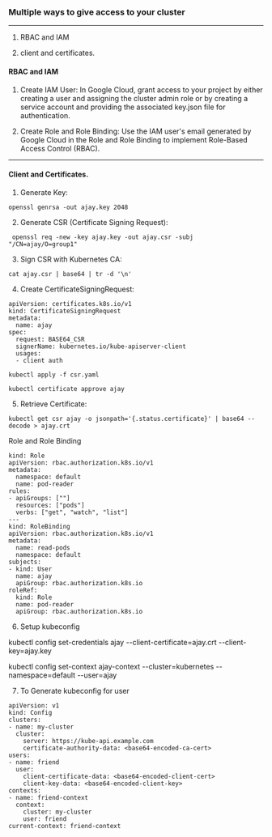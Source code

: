 ### Multiple ways to give access to your cluster

---

1. RBAC and IAM

2. client and certificates.

#### RBAC and IAM

1. Create IAM User: In Google Cloud, grant access to your project by either creating a user and assigning the cluster admin role or by creating a service account and providing the associated key.json file for authentication.

2. Create Role and Role Binding: Use the IAM user's email generated by Google Cloud in the Role and Role Binding to implement Role-Based Access Control (RBAC).

---

#### Client and Certificates.

1. Generate Key:

`openssl genrsa -out ajay.key 2048`

2. Generate CSR (Certificate Signing Request):

` openssl req -new -key ajay.key -out ajay.csr -subj "/CN=ajay/O=group1"`

3. Sign CSR with Kubernetes CA:

`cat ajay.csr | base64 | tr -d '\n'`

4. Create CertificateSigningRequest:

```
apiVersion: certificates.k8s.io/v1
kind: CertificateSigningRequest
metadata:
  name: ajay
spec:
  request: BASE64_CSR
  signerName: kubernetes.io/kube-apiserver-client
  usages:
  - client auth
```

`kubectl apply -f csr.yaml `

`kubectl certificate approve ajay`

5. Retrieve Certificate:

`kubectl get csr ajay -o jsonpath='{.status.certificate}' | base64 --decode > ajay.crt`

Role and Role Binding

```
kind: Role
apiVersion: rbac.authorization.k8s.io/v1
metadata:
  namespace: default
  name: pod-reader
rules:
- apiGroups: [""]
  resources: ["pods"]
  verbs: ["get", "watch", "list"]
---
kind: RoleBinding
apiVersion: rbac.authorization.k8s.io/v1
metadata:
  name: read-pods
  namespace: default
subjects:
- kind: User
  name: ajay
  apiGroup: rbac.authorization.k8s.io
roleRef:
  kind: Role
  name: pod-reader
  apiGroup: rbac.authorization.k8s.io

```

6. Setup kubeconfig

kubectl config set-credentials ajay --client-certificate=ajay.crt --client-key=ajay.key

kubectl config set-context ajay-context --cluster=kubernetes --namespace=default --user=ajay

7. To Generate kubeconfig for user

```
apiVersion: v1
kind: Config
clusters:
- name: my-cluster
  cluster:
    server: https://kube-api.example.com
    certificate-authority-data: <base64-encoded-ca-cert>
users:
- name: friend
  user:
    client-certificate-data: <base64-encoded-client-cert>
    client-key-data: <base64-encoded-client-key>
contexts:
- name: friend-context
  context:
    cluster: my-cluster
    user: friend
current-context: friend-context
```
